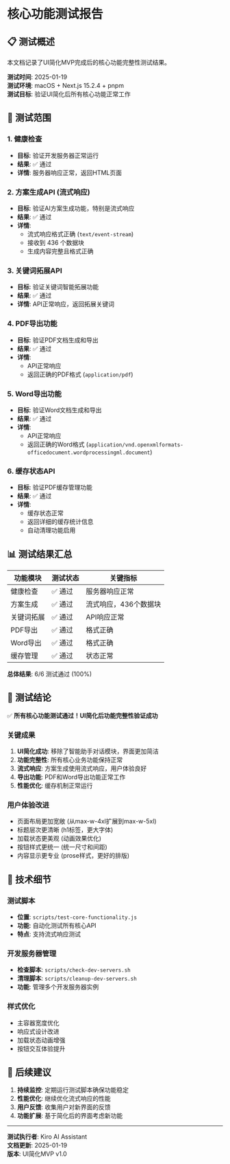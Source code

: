 # 核心功能测试报告

## 📋 测试概述

本文档记录了UI简化MVP完成后的核心功能完整性测试结果。

**测试时间**: 2025-01-19  
**测试环境**: macOS + Next.js 15.2.4 + pnpm  
**测试目标**: 验证UI简化后所有核心功能正常工作  

## 🎯 测试范围

### 1. 健康检查
- **目标**: 验证开发服务器正常运行
- **结果**: ✅ 通过
- **详情**: 服务器响应正常，返回HTML页面

### 2. 方案生成API (流式响应)
- **目标**: 验证AI方案生成功能，特别是流式响应
- **结果**: ✅ 通过
- **详情**: 
  - 流式响应格式正确 (`text/event-stream`)
  - 接收到 436 个数据块
  - 生成内容完整且格式正确

### 3. 关键词拓展API
- **目标**: 验证关键词智能拓展功能
- **结果**: ✅ 通过
- **详情**: API正常响应，返回拓展关键词

### 4. PDF导出功能
- **目标**: 验证PDF文档生成和导出
- **结果**: ✅ 通过
- **详情**: 
  - API正常响应
  - 返回正确的PDF格式 (`application/pdf`)

### 5. Word导出功能
- **目标**: 验证Word文档生成和导出
- **结果**: ✅ 通过
- **详情**: 
  - API正常响应
  - 返回正确的Word格式 (`application/vnd.openxmlformats-officedocument.wordprocessingml.document`)

### 6. 缓存状态API
- **目标**: 验证PDF缓存管理功能
- **结果**: ✅ 通过
- **详情**: 
  - 缓存状态正常
  - 返回详细的缓存统计信息
  - 自动清理功能启用

## 📊 测试结果汇总

| 功能模块 | 测试状态 | 关键指标 |
|---------|---------|---------|
| 健康检查 | ✅ 通过 | 服务器响应正常 |
| 方案生成 | ✅ 通过 | 流式响应，436个数据块 |
| 关键词拓展 | ✅ 通过 | API响应正常 |
| PDF导出 | ✅ 通过 | 格式正确 |
| Word导出 | ✅ 通过 | 格式正确 |
| 缓存管理 | ✅ 通过 | 状态正常 |

**总体结果**: 6/6 测试通过 (100%)

## 🎉 测试结论

✅ **所有核心功能测试通过！UI简化后功能完整性验证成功**

### 关键成果
1. **UI简化成功**: 移除了智能助手对话模块，界面更加简洁
2. **功能完整性**: 所有核心业务功能保持正常
3. **流式响应**: 方案生成使用流式响应，用户体验良好
4. **导出功能**: PDF和Word导出功能正常工作
5. **性能优化**: 缓存机制正常运行

### 用户体验改进
- 页面布局更加宽敞 (从max-w-4xl扩展到max-w-5xl)
- 标题层次更清晰 (h1标签，更大字体)
- 加载状态更美观 (动画效果优化)
- 按钮样式更统一 (统一尺寸和间距)
- 内容显示更专业 (prose样式，更好的排版)

## 🔧 技术细节

### 测试脚本
- **位置**: `scripts/test-core-functionality.js`
- **功能**: 自动化测试所有核心API
- **特点**: 支持流式响应测试

### 开发服务器管理
- **检查脚本**: `scripts/check-dev-servers.sh`
- **清理脚本**: `scripts/cleanup-dev-servers.sh`
- **功能**: 管理多个开发服务器实例

### 样式优化
- 主容器宽度优化
- 响应式设计改进
- 加载状态动画增强
- 按钮交互体验提升

## 📝 后续建议

1. **持续监控**: 定期运行测试脚本确保功能稳定
2. **性能优化**: 继续优化流式响应的性能
3. **用户反馈**: 收集用户对新界面的反馈
4. **功能扩展**: 基于简化后的界面考虑新功能

---

**测试执行者**: Kiro AI Assistant  
**文档更新**: 2025-01-19  
**版本**: UI简化MVP v1.0